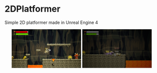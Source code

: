 # 2DPlatformer
  Simple 2D platformer made in Unreal Engine 4

<p float="left" align="center">
  <img src="Source/1.png" width="45%" />
  <img src="Source/2.png" width="45%" />
</p>
